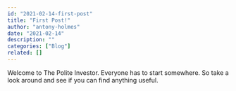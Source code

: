 ```yaml
---
id: "2021-02-14-first-post"
title: "First Post!"
author: "antony-holmes"
date: "2021-02-14"
description: ""
categories: ["Blog"]
related: []
---
```


Welcome to The Polite Investor. Everyone has to start somewhere. So take a look around and see if you can find anything useful.
